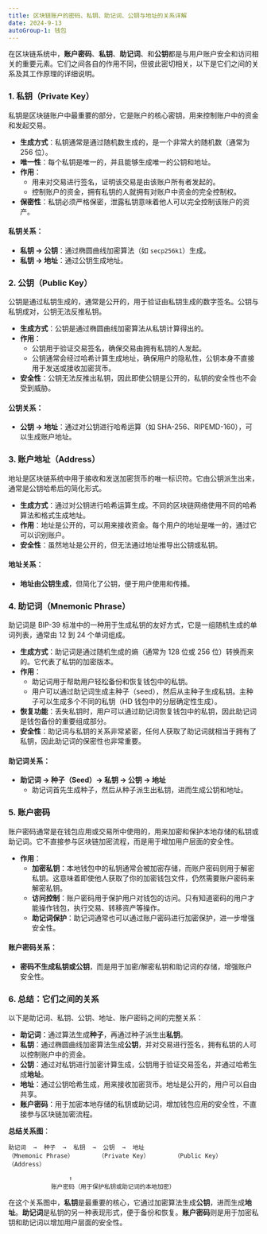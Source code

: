 ```yaml
---
title: 区块链账户的密码、私钥、助记词、公钥与地址的关系详解
date: 2024-9-13
autoGroup-1: 钱包
---
```



在区块链系统中，**账户密码**、**私钥**、**助记词**、和**公钥**都是与用户账户安全和访问相关的重要元素。它们之间各自的作用不同，但彼此密切相关，以下是它们之间的关系及其工作原理的详细说明。

### 1. **私钥（Private Key）**
私钥是区块链账户中最重要的部分，它是账户的核心密钥，用来控制账户中的资金和发起交易。

- **生成方式**：私钥通常是通过随机数生成的，是一个非常大的随机数（通常为 256 位）。
- **唯一性**：每个私钥是唯一的，并且能够生成唯一的公钥和地址。
- **作用**：
  - 用来对交易进行签名，证明该交易是由该账户所有者发起的。
  - 控制账户的资金，拥有私钥的人就拥有对账户中资金的完全控制权。
- **保密性**：私钥必须严格保密，泄露私钥意味着他人可以完全控制该账户的资产。

#### 私钥关系：
- **私钥 → 公钥**：通过椭圆曲线加密算法（如 `secp256k1`）生成。
- **私钥 → 地址**：通过公钥生成地址。
  
### 2. **公钥（Public Key）**
公钥是通过私钥生成的，通常是公开的，用于验证由私钥生成的数字签名。公钥与私钥成对，公钥无法反推私钥。

- **生成方式**：公钥是通过椭圆曲线加密算法从私钥计算得出的。
- **作用**：
  - 公钥用于验证交易签名，确保交易由拥有私钥的人发起。
  - 公钥通常会经过哈希计算生成地址，确保用户的隐私性，公钥本身不直接用于发送或接收加密货币。
- **安全性**：公钥无法反推出私钥，因此即使公钥是公开的，私钥的安全性也不会受到威胁。

#### 公钥关系：
- **公钥 → 地址**：通过对公钥进行哈希运算（如 SHA-256、RIPEMD-160），可以生成账户地址。
  
### 3. **账户地址（Address）**
地址是区块链系统中用于接收和发送加密货币的唯一标识符。它由公钥派生出来，通常是公钥哈希后的简化形式。

- **生成方式**：通过对公钥进行哈希运算生成。不同的区块链网络使用不同的哈希算法和格式生成地址。
- **作用**：地址是公开的，可以用来接收资金。每个用户的地址是唯一的，通过它可以识别账户。
- **安全性**：虽然地址是公开的，但无法通过地址推导出公钥或私钥。

#### 地址关系：
- **地址由公钥生成**，但简化了公钥，便于用户使用和传播。

### 4. **助记词（Mnemonic Phrase）**
助记词是 BIP-39 标准中的一种用于生成私钥的友好方式，它是一组随机生成的单词列表，通常由 12 到 24 个单词组成。

- **生成方式**：助记词是通过随机生成的熵（通常为 128 位或 256 位）转换而来的。它代表了私钥的加密版本。
- **作用**：
  - 助记词用于帮助用户轻松备份和恢复钱包中的私钥。
  - 用户可以通过助记词生成主种子（seed），然后从主种子生成私钥。主种子可以生成多个不同的私钥（HD 钱包中的分层确定性生成）。
- **恢复功能**：丢失私钥时，用户可以通过助记词恢复钱包中的私钥，因此助记词是钱包备份的重要组成部分。
- **安全性**：助记词与私钥的关系非常紧密，任何人获取了助记词就相当于拥有了私钥，因此助记词的保密性也非常重要。

#### 助记词关系：
- **助记词 → 种子（Seed）→ 私钥 → 公钥 → 地址**
  - 助记词首先生成种子，然后从种子派生出私钥，进而生成公钥和地址。

### 5. **账户密码**
账户密码通常是在钱包应用或交易所中使用的，用来加密和保护本地存储的私钥或助记词。它不直接参与区块链加密流程，而是用于增加用户层面的安全性。

- **作用**：
  - **加密私钥**：本地钱包中的私钥通常会被加密存储，而账户密码则用于解密私钥。这意味着即使他人获取了你的加密钱包文件，仍然需要账户密码来解密私钥。
  - **访问控制**：账户密码用于保护用户对钱包的访问。只有知道密码的用户才能操作钱包，执行交易、转移资产等操作。
  - **助记词保护**：助记词通常也可以通过账户密码进行加密保护，进一步增强安全性。

#### 账户密码关系：
- **密码不生成私钥或公钥**，而是用于加密/解密私钥和助记词的存储，增强账户安全性。

### 6. **总结：它们之间的关系**
以下是助记词、私钥、公钥、地址、账户密码之间的完整关系：

- **助记词**：通过算法生成**种子**，再通过种子派生出**私钥**。
- **私钥**：通过椭圆曲线加密算法生成**公钥**，并对交易进行签名，拥有私钥的人可以控制账户中的资金。
- **公钥**：通过对私钥进行加密计算生成，公钥用于验证交易签名，并通过哈希生成**地址**。
- **地址**：通过公钥哈希生成，用来接收加密货币。地址是公开的，用户可以自由共享。
- **账户密码**：用于加密本地存储的私钥或助记词，增加钱包应用的安全性，不直接参与区块链加密流程。

**总结关系图**：

```
助记词  →  种子  →  私钥  →  公钥  →  地址
（Mnemonic Phrase）       （Private Key）       （Public Key）      （Address）

                 ↑
            账户密码（用于保护私钥或助记词的本地加密）
```

在这个关系图中，**私钥**是最重要的核心，它通过加密算法生成**公钥**，进而生成**地址**。**助记词**是私钥的另一种表现形式，便于备份和恢复。**账户密码**则是用于加密私钥和助记词以增加用户层面的安全性。